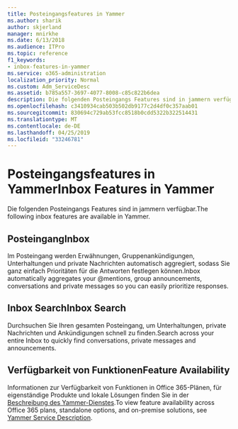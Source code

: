 ```yaml
---
title: Posteingangsfeatures in Yammer
ms.author: sharik
author: skjerland
manager: mnirkhe
ms.date: 6/13/2018
ms.audience: ITPro
ms.topic: reference
f1_keywords:
- inbox-features-in-yammer
ms.service: o365-administration
localization_priority: Normal
ms.custom: Adm_ServiceDesc
ms.assetid: b785a557-3697-4077-8008-c85c822b6dea
description: Die folgenden Posteingangs Features sind in jammern verfügbar.
ms.openlocfilehash: c3410934cab503b502db9177c2d4df0c357aab01
ms.sourcegitcommit: 830694c729ab53fcc8518b0cdd5322b322514431
ms.translationtype: MT
ms.contentlocale: de-DE
ms.lasthandoff: 04/25/2019
ms.locfileid: "33246781"
---
```

# <a name="inbox-features-in-yammer"></a><span data-ttu-id="07622-103">Posteingangsfeatures in Yammer</span><span class="sxs-lookup"><span data-stu-id="07622-103">Inbox Features in Yammer</span></span>

<span data-ttu-id="07622-104">Die folgenden Posteingangs Features sind in jammern verfügbar.</span><span class="sxs-lookup"><span data-stu-id="07622-104">The following inbox features are available in Yammer.</span></span>
  
## <a name="inbox"></a><span data-ttu-id="07622-105">Posteingang</span><span class="sxs-lookup"><span data-stu-id="07622-105">Inbox</span></span>
<span data-ttu-id="07622-106"><a name="bkmk_Inbox"> </a></span><span class="sxs-lookup"><span data-stu-id="07622-106"></span></span>

<span data-ttu-id="07622-107">Im Posteingang werden Erwähnungen, Gruppenankündigungen, Unterhaltungen und private Nachrichten automatisch aggregiert, sodass Sie ganz einfach Prioritäten für die Antworten festlegen können.</span><span class="sxs-lookup"><span data-stu-id="07622-107">Inbox automatically aggregates your @mentions, group announcements, conversations and private messages so you can easily prioritize responses.</span></span>
  
## <a name="inbox-search"></a><span data-ttu-id="07622-108">Inbox Search</span><span class="sxs-lookup"><span data-stu-id="07622-108">Inbox Search</span></span>
<span data-ttu-id="07622-109"><a name="bkmk_InboxSearch"> </a></span><span class="sxs-lookup"><span data-stu-id="07622-109"></span></span>

<span data-ttu-id="07622-110">Durchsuchen Sie Ihren gesamten Posteingang, um Unterhaltungen, private Nachrichten und Ankündigungen schnell zu finden.</span><span class="sxs-lookup"><span data-stu-id="07622-110">Search across your entire Inbox to quickly find conversations, private messages and announcements.</span></span>
  
## <a name="feature-availability"></a><span data-ttu-id="07622-111">Verfügbarkeit von Funktionen</span><span class="sxs-lookup"><span data-stu-id="07622-111">Feature Availability</span></span>
<span data-ttu-id="07622-112"><a name="bkmk_InboxSearch"> </a></span><span class="sxs-lookup"><span data-stu-id="07622-112"></span></span>

<span data-ttu-id="07622-113">Informationen zur Verfügbarkeit von Funktionen in Office 365-Plänen, für eigenständige Produkte und lokale Lösungen finden Sie in der [Beschreibung des Yammer-Dienstes](yammer-service-description.md).</span><span class="sxs-lookup"><span data-stu-id="07622-113">To view feature availability across Office 365 plans, standalone options, and on-premise solutions, see [Yammer Service Description](yammer-service-description.md).</span></span>
  

